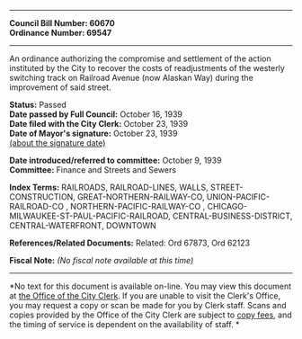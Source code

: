 * * * * *  
  
**Council Bill Number: [](#h0)[](#h2)60670**   
**Ordinance Number: 69547**  
  
* * * * *  
  
An ordinance authorizing the compromise and settlement of the action instituted by the City to recover the costs of readjustments of the westerly switching track on Railroad Avenue (now Alaskan Way) during the improvement of said street.  
  
**Status:** Passed   
**Date passed by Full Council:** October 16, 1939   
**Date filed with the City Clerk:** October 23, 1939   
**Date of Mayor's signature:** October 23, 1939   
[(about the signature date)](/~public/approvaldate.htm)   
  
  
**Date introduced/referred to committee:** October 9, 1939   
**Committee:** Finance and Streets and Sewers   
  
**Index Terms:** RAILROADS, RAILROAD-LINES, WALLS, STREET-CONSTRUCTION, GREAT-NORTHERN-RAILWAY-CO, UNION-PACIFIC-RAILROAD-CO , NORTHERN-PACIFIC-RAILWAY-CO , CHICAGO-MILWAUKEE-ST-PAUL-PACIFIC-RAILROAD, CENTRAL-BUSINESS-DISTRICT, CENTRAL-WATERFRONT, DOWNTOWN  
  
**References/Related Documents:** Related: Ord 67873, Ord 62123  
  
**Fiscal Note:** *(No fiscal note available at this time)*  
  
* * * * *  
  
*No text for this document is available on-line. You may view this document at [the Office of the City Clerk](http://www.seattle.gov/leg/clerk/contactUs.htm). If you are unable to visit the Clerk's Office, you may request a copy or scan be made for you by Clerk staff. Scans and copies provided by the Office of the City Clerk are subject to [copy fees](http://clerk.seattle.gov/~public/clerkfees.htm), and the timing of service is dependent on the availability of staff. *  
  
  
